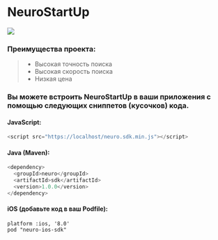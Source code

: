 # NeuroStartUp

![](https://i.imgur.com/IZORWiI.png)

### Преимущества проекта:
> * Высокая точность поиска
> * Высокая скорость поиска
> * Низкая цена

### Вы можете встроить NeuroStartUp в ваши приложения с помощью следующих сниппетов (кусочков) кода.

#### JavaScript:
```JavaScript
<script src="https://localhost/neuro.sdk.min.js"></script>
```

#### Java (Maven):
```Java
<dependency>
  <groupId>neuro</groupId>
  <artifactId>sdk</artifactId>
  <version>1.0.0</version>
</dependency>
```

#### iOS (добавьте код в ваш Podfile):
```
platform :ios, '8.0'
pod "neuro-ios-sdk"
```
